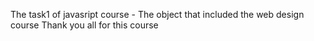 The task1 of javasript course - The object that included the web design course
Thank you all for this course